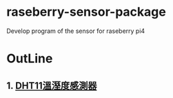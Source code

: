 # raseberry-sensor-package
Develop program of the sensor for raseberry pi4

# OutLine
## 1. [DHT11溫溼度感測器](/instructions/DHT11溫溼度感測器.md)